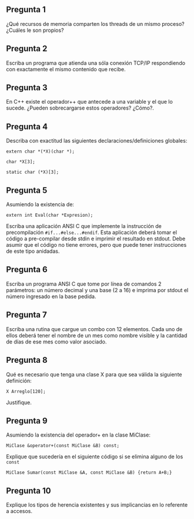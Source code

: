 ## Pregunta 1

¿Qué recursos de memoria comparten los threads de un mismo proceso? ¿Cuáles le son propios?

## Pregunta 2
Escriba un programa que atienda una sóla conexión TCP/IP respondiendo con exactamente el mismo contenido que recibe.

## Pregunta 3
En C++ existe el operador++ que antecede a una variable y el que lo sucede. ¿Pueden sobrecargarse estos operadores? ¿Cómo?.

## Pregunta 4
Describa con exactitud las siguientes declaraciones/definiciones globales:

```
extern char *(*X)(char *);

char *X[3];

static char (*X)[3];
```

## Pregunta 5
Asumiendo la existencia de:

```
extern int Eval(char *Expresion);
```

Escriba una aplicación ANSI C que implemente la instrucción de precompilación ``#if...#else...#endif``. Esta aplicación deberá tomar el código a pre-compilar desde stdin e imprimir el resultado en stdout. Debe asumir que el código no tiene errores, pero que puede tener instrucciones de este tipo anidadas.

## Pregunta 6
Escriba un programa ANSI C que tome por línea de comandos 2 parámetros: un número decimal y una base (2 a 16) e imprima por stdout el número ingresado en la base pedida.

## Pregunta 7
Escriba una rutina que cargue un combo con 12 elementos. Cada uno de ellos deberá tener el nombre de un mes como nombre visible y la cantidad de días de ese mes como valor asociado.

## Pregunta 8
Qué es necesario que tenga una clase X para que sea válida la siguiente definición:

```
X Arreglo[120];
```

Justifique.

## Pregunta 9
Asumiendo la existencia del operador+ en la clase MiClase:

```
MiClase &operator+(const MiClase &B) const;
```

Explique que sucedería en el siguiente código si se elimina alguno de los ``const``

```
MiClase Sumar(const MiClase &A, const MiClase &B) {return A+B;}
```

## Pregunta 10
Explique los tipos de herencia existentes y sus implicancias en lo referente a accesos.

